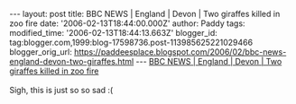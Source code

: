 \-\-- layout: post title: BBC NEWS \| England \| Devon \| Two giraffes
killed in zoo fire date: \'2006-02-13T18:44:00.000Z\' author: Paddy
tags: modified\_time: \'2006-02-13T18:44:13.663Z\' blogger\_id:
tag:blogger.com,1999:blog-17598736.post-113985625221029466
blogger\_orig\_url:
https://paddeesplace.blogspot.com/2006/02/bbc-news-england-devon-two-giraffes.html
\-\-- [BBC NEWS \| England \| Devon \| Two giraffes killed in zoo
fire](https://news.bbc.co.uk/1/hi/england/devon/4707364.stm)\
\
Sigh, this is just so so sad :(
